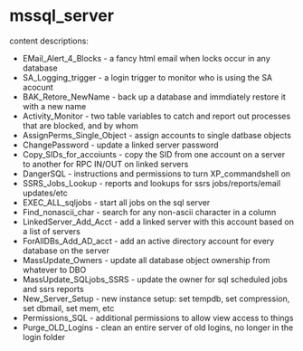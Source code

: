 # mssql_server
content descriptions:

* EMail_Alert_4_Blocks      - a fancy html email when locks occur in any database
* SA_Logging_trigger        - a login trigger to monitor who is using the SA acocunt
* BAK_Retore_NewName        - back up a database and immdiately restore it with a new name
* Activity_Monitor          - two table variables to catch and report out processes that are blocked, and by whom
* AssignPerms_Single_Object - assign accounts to single datbase objects
* ChangePassword            - update a linked server password
* Copy_SIDs_for_accoiunts   - copy the SID from one account on a server to another for RPC IN/OUT on linked servers
* DangerSQL                 - instructions and permissions to turn XP_commandshell on
* SSRS_Jobs_Lookup          - reports and lookups for ssrs jobs/reports/email updates/etc
* EXEC_ALL_sqljobs          - start all jobs on the sql server
* Find_nonascii_char        - search for any non-ascii character in a column
* LinkedServer_Add_Acct     - add a linked server with this account based on a list of servers
* ForAllDBs_Add_AD_acct     - add an active directory account for every database on the server
* MassUpdate_Owners         - update all database object ownership from whatever to DBO
* MassUpdate_SQLjobs_SSRS   - update the owner for sql scheduled jobs and ssrs reports
* New_Server_Setup          - new instance setup: set tempdb, set compression, set dbmail, set mem, etc
* Permissions_SQL           - additional permissions to allow view access to things
* Purge_OLD_Logins          - clean an entire server of old logins, no longer in the login folder
